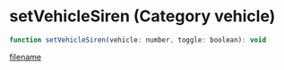 # setVehicleSiren (Category vehicle)

```js
function setVehicleSiren(vehicle: number, toggle: boolean): void
```

[filename](setVehicleSiren_m.md ':include')